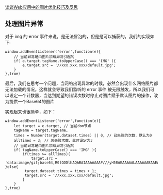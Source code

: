 [谈谈Web应用中的图片优化技巧及反思](https://juejin.im/post/5d4979cc5188255b3e4126ae#heading-7)



## 处理图片异常

对于 img 的 error 事件来说，是无法冒泡的，但是是可以捕获的，我们的实现如下:

```
window.addEventListener('error',function(e){    
	// 当前异常是由图片加载异常引起的    
	if( e.target.tagName.toUpperCase() === 'IMG' ){        
		e.target.src = '//xxx.xxx.xxx/default.jpg';    
	}
},true)
```

最后，我们在思考一个问题，当网络出现异常的时候，必然会出现什么网络图片都无法加载的情况，这样就会导致我们监听的 error 事件 被无限触发，所以我们可以设定一个计数器，当达到期望的错误次数时停止对图片赋予默认图片的操作，改为提供一个Base64的图片

实现起来也很简单，如下：

```
window.addEventListener('error',function(e){    
	let target = e.target, // 当前dom节点        
	tagName = target.tagName,        
	times = Number(target.dataset.times) || 0, // 已失败的次数，默认为0        
	allTimes = 3; // 总失败次数，此时设定为3    
	// 当前异常是由图片加载异常引起的    
	if( tagName.toUpperCase() === 'IMG' ){        
		if(times >= allTimes){            
			target.src = 'data:image/gif;base64,R0lGODlhAQABAIAAAAAAAP///yH5BAEAAAAALAAAAAABAAEAAAIBRAA7';             }else{            
		 target.dataset.times = times + 1;            
		 target.src = '//xxx.xxx.xxx/default.jpg';        
	    }    
	}
},true)
```